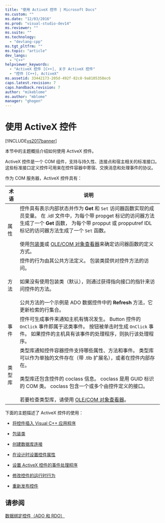 ```yaml
---
title: "使用 ActiveX 控件 | Microsoft Docs"
ms.custom: ""
ms.date: "12/03/2016"
ms.prod: "visual-studio-dev14"
ms.reviewer: ""
ms.suite: ""
ms.technology: 
  - "devlang-cpp"
ms.tgt_pltfrm: ""
ms.topic: "article"
dev_langs: 
  - "C++"
helpviewer_keywords: 
  - "ActiveX 控件 [C++], 关于 ActiveX 控件"
  - "控件 [C++], ActiveX"
ms.assetid: 33442173-205d-492f-82c8-9a8105358ec6
caps.latest.revision: 7
caps.handback.revision: 7
author: "mikeblome"
ms.author: "mblome"
manager: "ghogen"
---
```

# 使用 ActiveX 控件
[!INCLUDE[vs2017banner](../../assembler/inline/includes/vs2017banner.md)]

本节中的主题概括介绍如何使用 ActiveX 控件。  
  
 ActiveX 控件是一个 COM 组件，支持与持久性、连接点和宿主相关的标准接口。  这些标准接口定义控件可用来在控件容器中寄宿、交换消息和处理事件的协议。  
  
 作为 COM 服务器，ActiveX 控件具有：  
  
|术语|说明|  
|--------|--------|  
|属性|控件具有表示内部状态并作为 **Get** 和 `Set` 访问器函数实现的成员变量。  在 .idl 文件中，为每个带 propget 标记的访问器方法生成了一个 **Get** 函数，  为每个带 propput 或 propputref IDL 标记的访问器方法生成了一个 `Set` 函数。<br /><br /> 使用[包装类](../../data/ado-rdo/wrapper-classes.md)或 [OLE\/COM 对象查看器](../../data/ado-rdo/using-the-ole-com-object-viewer.md)来确定访问器函数的定义方式。|  
|方法|控件的行为由其公共方法定义。  包装类提供对控件方法的访问。<br /><br /> 如果没有使用包装类（默认），则通过获得指向接口的指针来访问控件的方法。<br /><br /> 公共方法的一个示例是 ADO 数据控件中的 **Refresh** 方法，它更新检索的行集合。|  
|事件|控件可生成事件来通知主机有情况发生。  Button 控件的 `OnClick` 事件即属于这类事件。  按钮被单击时生成 `OnClick` 事件。  如果控件的主机具有该事件的处理程序，则执行该处理程序。|  
|类型库|类型库通知控件容器控件支持哪些属性、方法和事件。  类型库可以作为单独的文件存在（带 .tlb 扩展名），或者在控件内部存在。<br /><br /> 类型库还包含控件的 coclass 信息。  coclass 是用 GUID 标识的 COM 类。  coclass 包含一个或多个由控件定义的接口。<br /><br /> 若要检查类型库，请使用 [OLE\/COM 对象查看器](../../data/ado-rdo/using-the-ole-com-object-viewer.md)。|  
  
 下面的主题描述了 ActiveX 控件的使用：  
  
-   [将控件插入 Visual C\+\+ 应用程序](../../data/ado-rdo/inserting-the-control-into-a-visual-cpp-application.md)  
  
-   [包装类](../../data/ado-rdo/wrapper-classes.md)  
  
-   [创建数据库连接](../../data/ado-rdo/creating-database-connections.md)  
  
-   [在设计时设置控件属性](../../data/ado-rdo/setting-control-properties-at-design-time.md)  
  
-   [设置 ActiveX 控件的事件处理程序](../../data/ado-rdo/setting-event-handlers-on-activex-controls.md)  
  
-   [修改控件的运行时行为](../../data/ado-rdo/modifying-a-control-s-run-time-behavior.md)  
  
-   [重新发布控件](../../data/ado-rdo/redistributing-controls.md)  
  
## 请参阅  
 [数据绑定控件（ADO 和 RDO）](../../data/ado-rdo/data-bound-controls-ado-and-rdo.md)